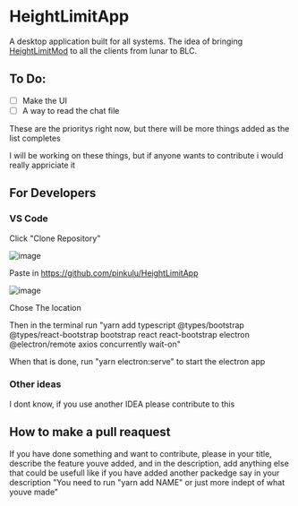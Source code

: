 # HeightLimitApp
 A desktop application built for all systems. The idea of bringing [HeightLimitMod](https://github.com/pinkulu/HeightLimitMod) to all the clients from lunar to BLC.
 
## To Do:
 - [ ] Make the UI
 - [ ] A way to read the chat file

These are the prioritys right now, but there will be more things added as the list completes

I will be working on these things, but if anyone wants to contribute i would really appriciate it

## For Developers

### VS Code
 
 Click "Clone Repository"
 
 ![image](https://user-images.githubusercontent.com/56201697/114605706-09072e80-9ca3-11eb-92e6-f1fb86b0ea41.png)
 
 Paste in https://github.com/pinkulu/HeightLimitApp
 
 ![image](https://user-images.githubusercontent.com/56201697/114606177-a19dae80-9ca3-11eb-8aa1-8c7f230e23cf.png)
 
 Chose The location
 
 Then in the terminal run "yarn add typescript @types/bootstrap @types/react-bootstrap bootstrap react react-bootstrap electron @electron/remote axios concurrently wait-on"
 
 When that is done, run "yarn electron:serve" to start the electron app
 
 ### Other ideas
  
  I dont know, if you use another IDEA please contribute to this 
  
## How to make a pull reaquest

 If you have done something and want to contribute, please in your title, describe the feature youve added, and in the description, add anything else that could be usefull
 like if you have added another packedge say in your description "You need to run "yarn add NAME" or just more indept of what youve made"
